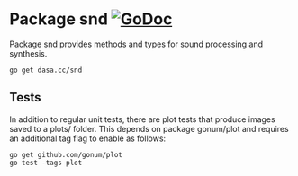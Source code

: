 # Package snd [![GoDoc](https://godoc.org/dasa.cc/snd?status.svg)](https://godoc.org/dasa.cc/snd)

Package snd provides methods and types for sound processing and synthesis.

```
go get dasa.cc/snd
```

## Tests

In addition to regular unit tests, there are plot tests that produce images
saved to a plots/ folder. This depends on package gonum/plot and requires an
additional tag flag to enable as follows:

```
go get github.com/gonum/plot
go test -tags plot
```
